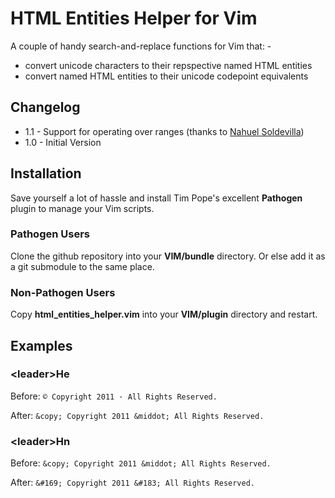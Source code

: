 HTML Entities Helper for Vim
============================

A couple of handy search-and-replace functions for Vim that: -

* convert unicode characters to their repspective named HTML entities
* convert named HTML entities to their unicode codepoint equivalents

Changelog
---------
* 1.1 - Support for operating over ranges (thanks to [Nahuel Soldevilla](https://github.com/solde9))
* 1.0 - Initial Version

Installation
------------
Save yourself a lot of hassle and install Tim Pope's excellent **Pathogen** plugin to manage your Vim scripts.

### Pathogen Users
Clone the github repository into your **VIM/bundle** directory. Or else add it as a git submodule to the same place.

### Non-Pathogen Users
Copy **html_entities_helper.vim** into your **VIM/plugin** directory and restart.

Examples
--------
### &lt;leader&gt;He
Before: `© Copyright 2011 · All Rights Reserved.`

After: `&copy; Copyright 2011 &middot; All Rights Reserved.`

### &lt;leader&gt;Hn
Before: `&copy; Copyright 2011 &middot; All Rights Reserved.`

After: `&#169; Copyright 2011 &#183; All Rights Reserved.`

